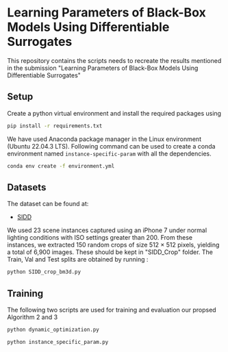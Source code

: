 # Learning Parameters of Black-Box Models Using Differentiable Surrogates

This repository contains the scripts needs to recreate the results mentioned in the submission "Learning Parameters of Black-Box Models Using Differentiable Surrogates"


## Setup
Create a python virtual environment and install the required packages using
```bash
pip install -r requirements.txt
```

We have used Anaconda package manager in the Linux environment (Ubuntu 22.04.3 LTS). Following command can be used to create a conda environment named `instance-specific-param` with all the dependencies.
```bash
conda env create -f environment.yml
```

## Datasets
The dataset can be found at:

* [SIDD](https://abdokamel.github.io/sidd/)


We used 23 scene instances captured using an iPhone 7 under normal lighting conditions with ISO settings greater than 200. From these instances, we extracted 150 random crops of size 512 × 512 pixels, yielding a total of 6,900 images. These should be kept in "SIDD_Crop" folder. The Train, Val and Test splits are obtained by running :
```bash
python SIDD_crop_bm3d.py
```

## Training

The following two scripts are used for training and evaluation our propsed Algorithm 2 and 3 

```bash
python dynamic_optimization.py
```
```bash
python instance_specific_param.py
```

